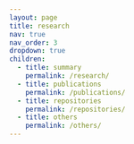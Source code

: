 ```yaml
---
layout: page
title: research
nav: true
nav_order: 3
dropdown: true
children:
  - title: summary
    permalink: /research/
  - title: publications
    permalink: /publications/
  - title: repositories
    permalink: /repositories/
  - title: others
    permalink: /others/
---
```

